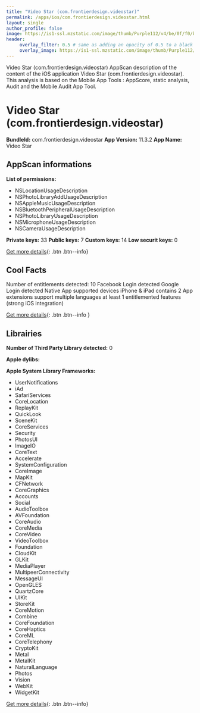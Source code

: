 ```yaml
---
title: "Video Star (com.frontierdesign.videostar)"
permalink: /apps/ios/com.frontierdesign.videostar.html
layout: single
author_profile: false
image: https://is1-ssl.mzstatic.com/image/thumb/Purple112/v4/be/0f/f0/be0ff000-b309-b475-9406-9f20089a09e9/AppIconVS-0-1x_U007emarketing-0-7-0-sRGB-85-220.png/512x512bb.jpg
header: 
     overlay_filter: 0.5 # same as adding an opacity of 0.5 to a black background
     overlay_image: https://is1-ssl.mzstatic.com/image/thumb/Purple112/v4/be/0f/f0/be0ff000-b309-b475-9406-9f20089a09e9/AppIconVS-0-1x_U007emarketing-0-7-0-sRGB-85-220.png/512x512bb.jpg
---
```

Video Star (com.frontierdesign.videostar) AppScan description of the content of the iOS application Video Star (com.frontierdesign.videostar). This analysis is based on the Mobile App Tools : AppScore, static analysis, Audit and the Mobile Audit App Tool.

# Video Star (com.frontierdesign.videostar)

**BundleId:** com.frontierdesign.videostar
**App Version:** 11.3.2
**App Name:** Video Star


## AppScan informations 

**List of permissions:** 
- NSLocationUsageDescription
- NSPhotoLibraryAddUsageDescription
- NSAppleMusicUsageDescription
- NSBluetoothPeripheralUsageDescription
- NSPhotoLibraryUsageDescription
- NSMicrophoneUsageDescription
- NSCameraUsageDescription
  
  
**Private keys:** 33
**Public keys:** 7
**Custom keys:** 14
**Low securit keys:** 0
  
[Get more details](/pricing.html){: .btn .btn--info}

## Cool Facts

Number of entitlements detected: 10
Facebook Login detected
Google Login detected
Native App
supported devices iPhone & iPad
contains 2 App extensions
support multiple languages
at least 1 entitlemented features (strong iOS integration)
  
[Get more details](/pricing.html){: .btn .btn--info }

## Librairies 
**Number of Third Party Library detected:** 0


**Apple dylibs:**


**Apple System Library Frameworks:**
- UserNotifications
- iAd
- SafariServices
- CoreLocation
- ReplayKit
- QuickLook
- SceneKit
- CoreServices
- Security
- PhotosUI
- ImageIO
- CoreText
- Accelerate
- SystemConfiguration
- CoreImage
- MapKit
- CFNetwork
- CoreGraphics
- Accounts
- Social
- AudioToolbox
- AVFoundation
- CoreAudio
- CoreMedia
- CoreVideo
- VideoToolbox
- Foundation
- CloudKit
- GLKit
- MediaPlayer
- MultipeerConnectivity
- MessageUI
- OpenGLES
- QuartzCore
- UIKit
- StoreKit
- CoreMotion
- Combine
- CoreFoundation
- CoreHaptics
- CoreML
- CoreTelephony
- CryptoKit
- Metal
- MetalKit
- NaturalLanguage
- Photos
- Vision
- WebKit
- WidgetKit


  
[Get more details](/pricing.html){: .btn .btn--info}

